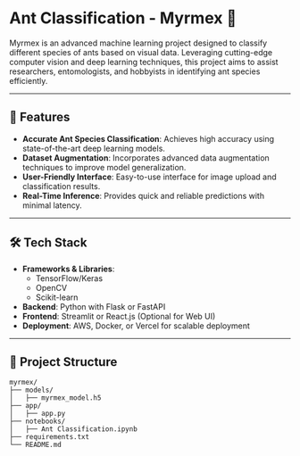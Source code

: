 # Ant Classification - Myrmex 🐜

Myrmex is an advanced machine learning project designed to classify different species of ants based on visual data. Leveraging cutting-edge computer vision and deep learning techniques, this project aims to assist researchers, entomologists, and hobbyists in identifying ant species efficiently.

---

## 🚀 Features

- **Accurate Ant Species Classification**: Achieves high accuracy using state-of-the-art deep learning models.
- **Dataset Augmentation**: Incorporates advanced data augmentation techniques to improve model generalization.
- **User-Friendly Interface**: Easy-to-use interface for image upload and classification results.
- **Real-Time Inference**: Provides quick and reliable predictions with minimal latency.

---

## 🛠️ Tech Stack

- **Frameworks & Libraries**: 
  - TensorFlow/Keras
  - OpenCV
  - Scikit-learn
- **Backend**: Python with Flask or FastAPI
- **Frontend**: Streamlit or React.js (Optional for Web UI)
- **Deployment**: AWS, Docker, or Vercel for scalable deployment

---

## 📂 Project Structure

```plaintext
myrmex/
├── models/
│   ├── myrmex_model.h5  
├── app/
│   ├── app.py        
├── notebooks/
│   ├── Ant Classification.ipynb     
├── requirements.txt  
└── README.md         
